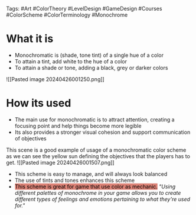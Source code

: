 Tags: #Art #ColorTheory #LevelDesign #GameDesign #Courses #ColorScheme #ColorTerminology #Monochrome

# What it is
- Monochromatic is (shade, tone tint) of a single hue of a color
- To attain a tint, add white to the hue of a color
- To attain a shade or tone, adding a black, grey or darker colors

![[Pasted image 20240426001250.png]]

# How its used
- The main use for monochromatic is to attract attention, creating a focusing point and help things become more legible
- Its also provides a stronger visual cohesion and support communication of objectives

This scene is a good example of usage of a monochromatic color scheme as we can see the yellow sun defining the objectives that the players has to get.
![[Pasted image 20240426001507.png]]

- This scheme is easy to manage, and will always look balanced
- The use of tints and tones enhances this scheme
- <mark style="background: #db8276;">This scheme is great for game that use color as mechanic.</mark> _"Using different palettes of monochrome in your game allows you to create different types of feelings and emotions pertaining to what they're used for."_ 